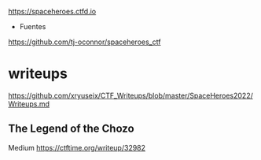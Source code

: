 

https://spaceheroes.ctfd.io


- Fuentes


https://github.com/tj-oconnor/spaceheroes_ctf


# writeups

https://github.com/xryuseix/CTF_Writeups/blob/master/SpaceHeroes2022/Writeups.md




## The Legend of the Chozo
Medium
https://ctftime.org/writeup/32982